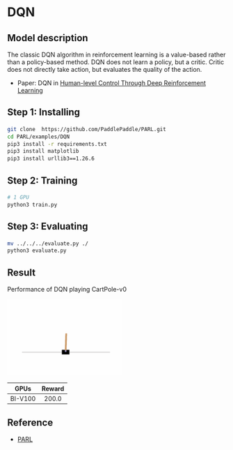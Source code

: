 # DQN

## Model description
The classic DQN algorithm in reinforcement learning is a value-based rather than a policy-based method. DQN does not learn a policy, but a critic. Critic does not directly take action, but evaluates the quality of the action.

+ Paper: DQN in [Human-level Control Through Deep Reinforcement Learning](http://www.nature.com/nature/journal/v518/n7540/full/nature14236.html)

## Step 1: Installing

```bash
git clone  https://github.com/PaddlePaddle/PARL.git
cd PARL/examples/DQN
pip3 install -r requirements.txt
pip3 install matplotlib
pip3 install urllib3==1.26.6
```


## Step 2: Training

```bash
# 1 GPU
python3 train.py
```
## Step 3: Evaluating

```bash
mv ../../../evaluate.py ./
python3 evaluate.py
```
## Result

Performance of DQN playing CartPole-v0
<p align="left">
<img src="gym_animation.gif" alt="result" height="175"/>
</p>

|GPUs|Reward|
|:---:|:---:|
|BI-V100|200.0|

## Reference
- [PARL](https://github.com/PaddlePaddle/PARL)